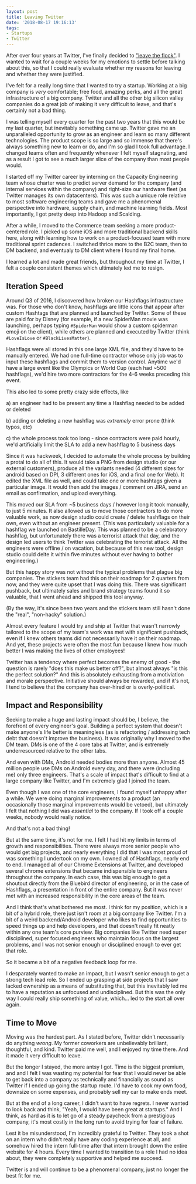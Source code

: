 ```yaml
---
layout: post
title: Leaving Twitter
date: '2018-08-17 19:16:13'
tags:
- Startups
- Twitter
---
```


After over four years at Twitter, I've finally decided to ["leave the flock"](https://twitter.com/chander/status/1025531448957198340). I wanted to wait for a couple weeks for my emotions to settle before talking about this, so that I could really evaluate whether my reasons for leaving and whether they were justified.

I've felt for a really long time that I wanted to try a startup. Working at a big company is _very_ comfortable; free food, amazing perks, and all the great infrastructure of a big company. Twitter and all the other big silicon valley companies do a great job of making it very difficult to leave, and that's certainly not a bad thing.

I was telling myself every quarter for the past two years that this would be my last quarter, but inevitably something came up. Twitter gave me an unparalleled opportunity to grow as an engineer and learn so many different technologies. The product scope is so large and so immense that there's always something new to learn or do, and I'm so glad I took full advantage. I changed teams often and frequently whenever I felt myself stagnating, and as a result I got to see a much larger slice of the company than most people would.

I started off my Twitter career by interning on the Capacity Engineering team whose charter was to predict server demand for the company (and internal services within the company) and right-size our hardware fleet (as Twitter manages its own datacenters). This was such a unique role relative to most software engineering teams and gave me a phenomenal perspective into hardware, supply chain, and machine learning fields. Most importantly, I got pretty deep into Hadoop and Scalding.

After a while, I moved to the Commerce team seeking a more product-centered role. I picked up some iOS and more traditional backend skills here, along with learning how to work on a product-focused team with more traditional sprint cadences. I switched thrice more to the B2C team, then to DM backend, and eventualy to DM client where I found my final home.

I learned a lot and made great friends, but throughout my time at Twitter, I felt a couple consistent themes which ultimately led me to resign.

## Iteration Speed

Around Q3 of 2016, I discovered how broken our Hashflags infrastructure was. For those who don't know, hashflags are little icons that appear after custom Hashtags that are planned and launched by Twitter. Some of these are paid for by Disney (for example, if a new SpiderMan movie was launching, perhaps typing `#SpiderMan` would show a custom spiderman emoji on the client), while others are planned and executed by Twitter (think `#LoveIsLove` or `#BlackLivesMatter`).

Hashflags were all stored in this one large XML file, and they'd have to be manually entered. We had one full-time contractor whose only job was to input these hashflags and commit them to version control. Anytime we'd have a large event like the Olympics or World Cup (each had ~500 hashflags), we'd hire two more contractors for the 4-6 weeks preceding this event.

This also led to some pretty crazy side effects, like

a) an engineer had to be present any time a Hashflag needed to be added or deleted

b) adding or deleting a new hashflag was *extremely* error prone (think typos, etc)

c) the whole process took too long - since contractors were paid hourly, we'd artificially limit the SLA to add a new hashflag to 5 business days

Since it was hackweek, I decided to automate the whole process by building a protal to do all of this. It would take a PNG from design studio (or our external customers), produce all the variants needed (4 different sizes for android based on DPI, 3 different ones for iOS, and a final one for Web). It edited the XML file as well, and could take one or more hashtags given a particular image. It would then add the images / comment on JIRA, send an email as confirmation, and upload everything.

This moved our SLA from ~5 business days / however long it took manually, to just 5 minutes. It also allowed us to move those contractors to do more valuable work, as now design studio could create / delete hashflags on their own, even without an engineer present. (This was particularly valuable for a hashflag we launched on BastilleDay. This was planned to be a celebratory hashflag, but unfortunately there was a terrorist attack that day, and the design led users to think Twitter was celebrating the terrorist attack. All the engineers were offline / on vacation, but because of this new tool, design studio could delte it within five minutes without ever having to bother engineering.)

But this happy story was not without the typical problems that plague big companies. The stickers team had this on their roadmap for 2 quarters from now, and they were quite upset that I was doing this. There was significant pushback, but ultimately sales and brand strategy teams found it so valuable, that I went ahead and shipped this tool anyway.

(By the way, it's since been two years and the stickers team still hasn't done the "real", "non-hacky" solution.)

Almost every feature I would try and ship at Twitter that wasn't narrowly tailored to the scope of my team's work was met with significant pushback, even if I knew others teams did not necessarily have it on their roadmap. And yet, these projects were often the most fun because I knew how much better I was making the lives of other employees!

Twitter has a tendency where perfect becomes the enemy of good - the question is rarely "does this make us better off?", but almost always "is this the perfect solution?" And this is absolutely exhausting from a motiviation and morale perspective. Initiative should always be rewarded, and if it's not, I tend to believe that the company has over-hired or is overly-political.

## Impact and Responsibility

Seeking to make a huge and lasting impact should be, I believe, the forefront of every engineer's goal. Building a perfect system that doesn't make anyone's life better is meaningless (as is refactoring / addressing tech debt that doesn't improve the business). It was originally why I moved to the DM team. DMs is one of the 4 core tabs at Twitter, and is extremely underresourced relative to the other tabs.

And even with DMs, Android needed bodies more than anyone. Almost 45 million people use DMs on Android every day, and there were (including me) only three engineers. That's a scale of impact that's difficult to find at a large company like Twitter, and I'm extremely glad I joined the team.

Even though I was one of the core engineers, I found myself unhappy after a while. We were doing marginal improvements to a product (an occasionally those marginal improvements would be vetoed), but ultimately I felt that nothing I did was _essential_ to the company. If I took off a couple weeks, nobody would really notice.

And that's not a bad thing!

But at the same time, it's not for me. I felt I had hit my limits in terms of growth and responsibilities. There were always more senior people who would get big projects, and nearly everything I did that I was most proud of was something I undertook on my own. I owned all of Hashflags, nearly end to end. I managed all of our Chrome Extensions at Twitter, and developed several chrome extensions that became indispensible to engineers throughout the company. In each case, this was big enough to get a shoutout directly from the Bluebird director of engineering, or in the case of Hashflags, a presentation in front of the entire company. But it was never met with an increased responsibility in the core areas of the team.

And I think that's what bothered me most. I think for my position, which is a bit of a hybrid role, there just isn't room at a big company like Twitter. I'm a bit of a weird backend/Android developer who likes to find opportunities to speed things up and help developers, and that doesn't really fit neatly within any one team's core purview. Big companies like Twitter need super disciplined, super focused engineers who maintain focus on the largest problems, and I was not senior enough or disciplined enough to ever get that role.

So it became a bit of a negative feedback loop for me.

I desparately wanted to make an impact, but I wasn't senior enough to get a strong tech lead role. So I ended up grasping at side projects that I saw lacked ownership as a means of substituting that, but this inevitably led me to have a reputation as unfocused and undisciplined. But this was the only way I could really ship something of value, which... led to the start all over again.

## Time to Move

Moving was the hardest part. As I stated before, Twitter didn't necessarily do anything _wrong_. My former coworkers are unbelievably brilliant, thoughtful, and kind. Twitter paid me well, and I enjoyed my time there. And it made it very difficult to leave.

But the longer I stayed, the more antsy I got. Time is the biggest premium, and and I felt I was wasting my potential for fear that I would never be able to get back into a company as technically and financially as sound as Twitter if I ended up going the startup route. I'd have to cook my own food, downsize on some expenses, and probably sell my car to make ends meet.

But at the end of a long career, I didn't want to have regrets. I never wanted to look back and think, "Yeah, I would have been great at startups." And I think, as hard as it is to let go of a steady paycheck from a prestigious company, it's most costly in the long run to avoid trying for fear of failure.

Lest it be misunderstood, I'm incredibly grateful to Twitter. They took a shot on an intern who didn't really have any coding experience at all, and somehow hired the intern full-time after that intern brought down the entire website for 4 hours. Every time I wanted to transition to a role I had no idea about, they were completely supportive and helped me succeed.

Twitter is and will continue to be a phenomenal company, just no longer the best fit for me.
